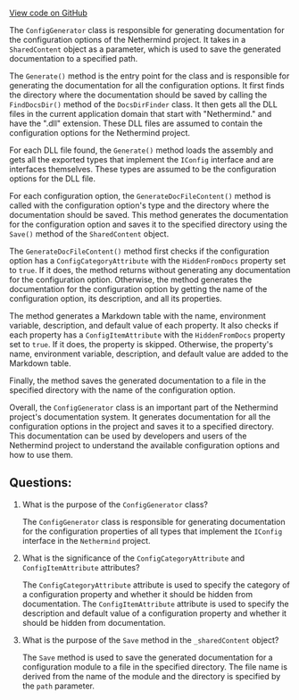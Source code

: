 [View code on GitHub](https://github.com/NethermindEth/nethermind/src/Nethermind/Nethermind.GitBook/ConfigGenerator.cs)

The `ConfigGenerator` class is responsible for generating documentation for the configuration options of the Nethermind project. It takes in a `SharedContent` object as a parameter, which is used to save the generated documentation to a specified path. 

The `Generate()` method is the entry point for the class and is responsible for generating the documentation for all the configuration options. It first finds the directory where the documentation should be saved by calling the `FindDocsDir()` method of the `DocsDirFinder` class. It then gets all the DLL files in the current application domain that start with "Nethermind." and have the ".dll" extension. These DLL files are assumed to contain the configuration options for the Nethermind project. 

For each DLL file found, the `Generate()` method loads the assembly and gets all the exported types that implement the `IConfig` interface and are interfaces themselves. These types are assumed to be the configuration options for the DLL file. 

For each configuration option, the `GenerateDocFileContent()` method is called with the configuration option's type and the directory where the documentation should be saved. This method generates the documentation for the configuration option and saves it to the specified directory using the `Save()` method of the `SharedContent` object. 

The `GenerateDocFileContent()` method first checks if the configuration option has a `ConfigCategoryAttribute` with the `HiddenFromDocs` property set to `true`. If it does, the method returns without generating any documentation for the configuration option. Otherwise, the method generates the documentation for the configuration option by getting the name of the configuration option, its description, and all its properties. 

The method generates a Markdown table with the name, environment variable, description, and default value of each property. It also checks if each property has a `ConfigItemAttribute` with the `HiddenFromDocs` property set to `true`. If it does, the property is skipped. Otherwise, the property's name, environment variable, description, and default value are added to the Markdown table. 

Finally, the method saves the generated documentation to a file in the specified directory with the name of the configuration option. 

Overall, the `ConfigGenerator` class is an important part of the Nethermind project's documentation system. It generates documentation for all the configuration options in the project and saves it to a specified directory. This documentation can be used by developers and users of the Nethermind project to understand the available configuration options and how to use them.
## Questions: 
 1. What is the purpose of the `ConfigGenerator` class?
    
    The `ConfigGenerator` class is responsible for generating documentation for the configuration properties of all types that implement the `IConfig` interface in the `Nethermind` project.

2. What is the significance of the `ConfigCategoryAttribute` and `ConfigItemAttribute` attributes?
    
    The `ConfigCategoryAttribute` attribute is used to specify the category of a configuration property and whether it should be hidden from documentation. The `ConfigItemAttribute` attribute is used to specify the description and default value of a configuration property and whether it should be hidden from documentation.

3. What is the purpose of the `Save` method in the `_sharedContent` object?
    
    The `Save` method is used to save the generated documentation for a configuration module to a file in the specified directory. The file name is derived from the name of the module and the directory is specified by the `path` parameter.